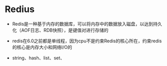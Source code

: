 # Redius
- Redis是一种基于内存的数据库，可以将内存中的数据放入磁盘，以达到持久化（AOF日志、RDB快照），是键值对进行存储的

- redis在6.0之前都是单线程，因为cpu不是约束Redis的核心所在，约束redis的核心是内存大小和网络I/O的

- string、hash、list、set、
